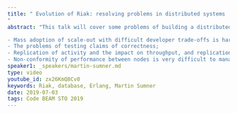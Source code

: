 ```yaml
---
title: " Evolution of Riak: resolving problems in distributed systems
"
abstract: "This talk will cover some problems of building a distributed system framework:

- Mass adoption of scale-out with difficult developer trade-offs is hard to achieve;
- The problems of testing claims of correctness;
- Replication of activity and the impact on throughput, and replication of data can itself be a cause of data loss;
- Non-conformity of performance between nodes is very difficult to manage (one slow node)."
speaker1: _speakers/martin-sumner.md
type: video
youtube_id: zx26KmQ8Cv0
keywords: Riak, database, Erlang, Martin Sumner
date: 2019-07-03
tags: Code BEAM STO 2019
---
```


